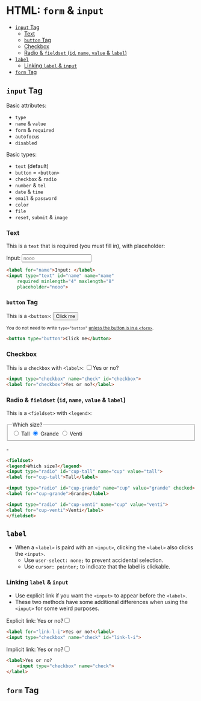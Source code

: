# HTML: `form` & `input`

<!-- MarkdownTOC -->

- [`input` Tag](#input-tag)
	- [Text](#text)
	- [`button` Tag](#button-tag)
	- [Checkbox](#checkbox)
	- [Radio & `fieldset` \(`id`, `name`, `value` & `label`\)](#radio--fieldset-id-name-value--label)
- [`label`](#label)
	- [Linking `label` & `input`](#linking-label--input)
- [`form` Tag](#form-tag)

<!-- /MarkdownTOC -->

## `input` Tag

Basic attributes:

- `type`
- `name` & `value`
- `form` & `required`
- `autofocus`
- `disabled`

Basic types:

- `text` (default)
- `button` = `<button>`
- `checkbox` & `radio`
- `number` & `tel`
- `date` & `time`
- `email` & `password`
- `color`
- `file`
- `reset`, `submit` & `image`

### Text

This is a `text` that is required (you must fill in), with placeholder:

<label for="name">Input: </label>
<input type="text" id="name" name="name"
	required minlength="4" maxlength="8"
	placeholder="nooo">

```html
<label for="name">Input: </label>
<input type="text" id="name" name="name"
	required minlength="4" maxlength="8"
	placeholder="nooo">
```

### `button` Tag

This is a `<button>`: <button type="button">Click me</button>

<small class="side-note">You do not need to write `type="button"` [unless the button is in a `<form>`](https://stackoverflow.com/questions/41904199/whats-the-point-of-button-type-button).</small>

```html
<button type="button">Click me</button>
```

### Checkbox

This is a `checkbox` with `<label>`: <input type="checkbox" name="check" id="check"><label for="check">Yes or no?</label>

```html
<input type="checkbox" name="check" id="checkbox">
<label for="checkbox">Yes or no?</label>
```

### Radio & `fieldset` (`id`, `name`, `value` & `label`)

This is a `<fieldset>` with `<legend>`: 

<fieldset>
<legend>Which size?</legend>
<input type="radio" id="cup-tall" name="cup" value="tall">
<label for="cup-tall">Tall</label>

<input type="radio" id="cup-grande" name="cup" value="grande" checked>
<label for="cup-grande">Grande</label>

<input type="radio" id="cup-venti" name="cup" value="venti">
<label for="cup-venti">Venti</label>
</fieldset>

\-

```html
<fieldset>
<legend>Which size?</legend>
<input type="radio" id="cup-tall" name="cup" value="tall">
<label for="cup-tall">Tall</label>

<input type="radio" id="cup-grande" name="cup" value="grande" checked>
<label for="cup-grande">Grande</label>

<input type="radio" id="cup-venti" name="cup" value="venti">
<label for="cup-venti">Venti</label>
</fieldset>
```

## `label`

- When a `<label>` is paird with an `<input>`, clicking the `<label>` also clicks the `<input>`.
	- Use `user-select: none;` to prevent accidental selection.
	- Use `cursor: pointer;` to indicate that the label is clickable.

### Linking `label` & `input`

- Use explicit link if you want the `<input>` to appear before the `<label>`.
- These two methods have some additional differences when using the `<input>` for some weird purposes.

Explicit link: <label for="link-l-i">Yes or no?</label><input type="checkbox" name="check" id="link-l-i">

```html
<label for="link-l-i">Yes or no?</label>
<input type="checkbox" name="check" id="link-l-i">
```

Implicit link: <label>Yes or no?<input type="checkbox" name="check"></label>

```html
<label>Yes or no?
	<input type="checkbox" name="check">
</label>
```

## `form` Tag


